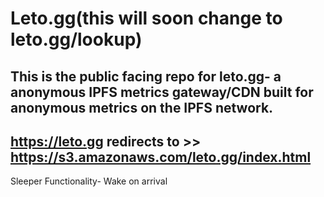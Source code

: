 # Leto.gg(this will soon change to leto.gg/lookup)

## This is the public facing repo for leto.gg- a anonymous IPFS metrics gateway/CDN built for anonymous metrics on the IPFS network.

## https://leto.gg redirects to >> https://s3.amazonaws.com/leto.gg/index.html

Sleeper Functionality- Wake on arrival
